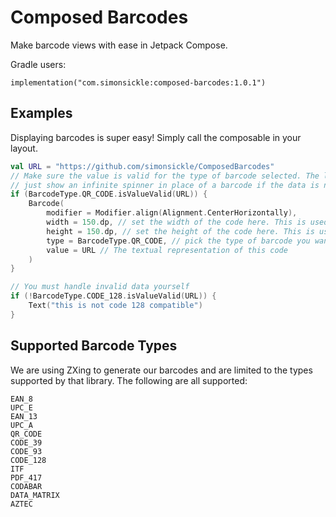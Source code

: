 Composed Barcodes
=================

Make barcode views with ease in Jetpack Compose.


Gradle users:


```
implementation("com.simonsickle:composed-barcodes:1.0.1")
```

Examples
--------

Displaying barcodes is super easy! Simply call the composable in your layout.

```kotlin
val URL = "https://github.com/simonsickle/ComposedBarcodes"
// Make sure the value is valid for the type of barcode selected. The library will
// just show an infinite spinner in place of a barcode if the data is not valid.
if (BarcodeType.QR_CODE.isValueValid(URL)) {
    Barcode(
        modifier = Modifier.align(Alignment.CenterHorizontally),
        width = 150.dp, // set the width of the code here. This is used to generate the code, so that's why it isn't in the modifier
        height = 150.dp, // set the height of the code here. This is used to generate the code, so that's why it isn't in the modifier
        type = BarcodeType.QR_CODE, // pick the type of barcode you want to render
        value = URL // The textual representation of this code
    )
}

// You must handle invalid data yourself
if (!BarcodeType.CODE_128.isValueValid(URL)) {
    Text("this is not code 128 compatible")
}
```

Supported Barcode Types
-----------------------

We are using ZXing to generate our barcodes and are limited to the types supported by that library. The following are all supported:

```
EAN_8
UPC_E
EAN_13
UPC_A
QR_CODE
CODE_39
CODE_93
CODE_128
ITF
PDF_417
CODABAR
DATA_MATRIX
AZTEC
```
